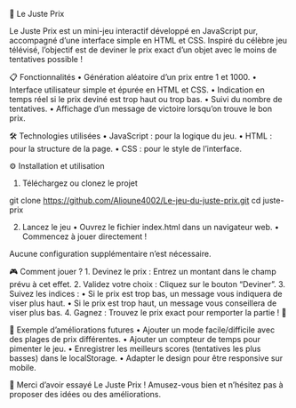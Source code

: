 🎯 Le Juste Prix

Le Juste Prix est un mini-jeu interactif développé en JavaScript pur, accompagné d’une interface simple en HTML et CSS. Inspiré du célèbre jeu télévisé, l’objectif est de deviner le prix exact d’un objet avec le moins de tentatives possible !

📋 Fonctionnalités
	•	Génération aléatoire d’un prix entre 1 et 1000.
	•	Interface utilisateur simple et épurée en HTML et CSS.
	•	Indication en temps réel si le prix deviné est trop haut ou trop bas.
	•	Suivi du nombre de tentatives.
	•	Affichage d’un message de victoire lorsqu’on trouve le bon prix.

🛠️ Technologies utilisées
	•	JavaScript : pour la logique du jeu.
	•	HTML : pour la structure de la page.
	•	CSS : pour le style de l’interface.

⚙️ Installation et utilisation

1. Téléchargez ou clonez le projet

git clone https://github.com/Alioune4002/Le-jeu-du-juste-prix.git
cd juste-prix

2. Lancez le jeu
	•	Ouvrez le fichier index.html dans un navigateur web.
	•	Commencez à jouer directement !

Aucune configuration supplémentaire n’est nécessaire.

🎮 Comment jouer ?
	1.	Devinez le prix : Entrez un montant dans le champ prévu à cet effet.
	2.	Validez votre choix : Cliquez sur le bouton “Deviner”.
	3.	Suivez les indices :
	•	Si le prix est trop bas, un message vous indiquera de viser plus haut.
	•	Si le prix est trop haut, un message vous conseillera de viser plus bas.
	4.	Gagnez : Trouvez le prix exact pour remporter la partie ! 🎉


🌟 Exemple d’améliorations futures
	•	Ajouter un mode facile/difficile avec des plages de prix différentes.
	•	Ajouter un compteur de temps pour pimenter le jeu.
	•	Enregistrer les meilleurs scores (tentatives les plus basses) dans le localStorage.
	•	Adapter le design pour être responsive sur mobile.


🎉 Merci d’avoir essayé Le Juste Prix ! Amusez-vous bien et n’hésitez pas à proposer des idées ou des améliorations.
